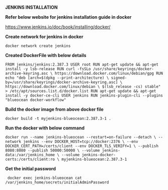 ******JENKINS INSTALLATION****** 

__Refer below website for jenkins installation guide in docker__


https://www.jenkins.io/doc/book/installing/docker/

**Create network for jenkins in docker**

`docker network create jenkins`

**Created DockerFile with below details**

`FROM jenkins/jenkins:2.387.3
USER root
RUN apt-get update && apt-get install -y lsb-release
RUN curl -fsSLo /usr/share/keyrings/docker-archive-keyring.asc \
  https://download.docker.com/linux/debian/gpg
RUN echo "deb [arch=$(dpkg --print-architecture) \
  signed-by=/usr/share/keyrings/docker-archive-keyring.asc] \
  https://download.docker.com/linux/debian \
  $(lsb_release -cs) stable" > /etc/apt/sources.list.d/docker.list
RUN apt-get update && apt-get install -y docker-ce-cli
USER jenkins
RUN jenkins-plugin-cli --plugins "blueocean docker-workflow"`


****Build the docker image from above docker file****

`docker build -t myjenkins-blueocean:2.387.3-1 .
`

****Run the docker with below command****

`docker run --name jenkins-blueocean --restart=on-failure --detach \
  --network jenkins --env DOCKER_HOST=tcp://docker:2376 \
  --env DOCKER_CERT_PATH=/certs/client --env DOCKER_TLS_VERIFY=1 \
  --publish 8080:8080 --publish 50000:50000 \
  --volume jenkins-data:/var/jenkins_home \
  --volume jenkins-docker-certs:/certs/client:ro \
  myjenkins-blueocean:2.387.3-1`

  ******Get the initial password******

`  docker exec jenkins-blueocean cat /var/jenkins_home/secrets/initialAdminPassword
`
